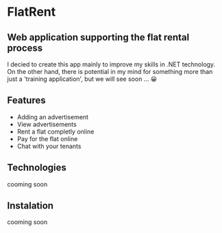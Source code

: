 # FlatRent
## Web application supporting the flat rental process
I decied to create this app mainly to improve my skills in .NET technology. On the other hand, there is potential in my mind for something more than just a 'training application', but we will see soon ... :grinning:

## Features

- Adding an advertisement
- View advertisements
- Rent a flat completly online
- Pay for the flat online
- Chat with your tenants

## Technologies
cooming soon

## Instalation
cooming soon

